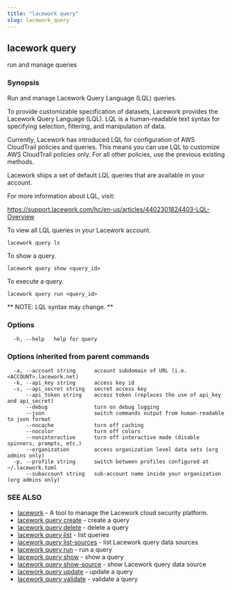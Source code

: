 ```yaml
---
title: "lacework query"
slug: lacework_query
---
```


## lacework query

run and manage queries

### Synopsis

Run and manage Lacework Query Language (LQL) queries.

To provide customizable specification of datasets, Lacework provides the Lacework
Query Language (LQL). LQL is a human-readable text syntax for specifying selection,
filtering, and manipulation of data.

Currently, Lacework has introduced LQL for configuration of AWS CloudTrail policies
and queries. This means you can use LQL to customize AWS CloudTrail policies only.
For all other policies, use the previous existing methods.

Lacework ships a set of default LQL queries that are available in your account.

For more information about LQL, visit:

   https://support.lacework.com/hc/en-us/articles/4402301824403-LQL-Overview

To view all LQL queries in your Lacework account.

    lacework query ls

To show a query.

    lacework query show <query_id>

To execute a query.

    lacework query run <query_id>

** NOTE: LQL syntax may change. **


### Options

```
  -h, --help   help for query
```

### Options inherited from parent commands

```
  -a, --account string      account subdomain of URL (i.e. <ACCOUNT>.lacework.net)
  -k, --api_key string      access key id
  -s, --api_secret string   secret access key
      --api_token string    access token (replaces the use of api_key and api_secret)
      --debug               turn on debug logging
      --json                switch commands output from human-readable to json format
      --nocache             turn off caching
      --nocolor             turn off colors
      --noninteractive      turn off interactive mode (disable spinners, prompts, etc.)
      --organization        access organization level data sets (org admins only)
  -p, --profile string      switch between profiles configured at ~/.lacework.toml
      --subaccount string   sub-account name inside your organization (org admins only)
```

### SEE ALSO

* [lacework](/cli/commands/lacework/)	 - A tool to manage the Lacework cloud security platform.
* [lacework query create](/cli/commands/lacework_query_create/)	 - create a query
* [lacework query delete](/cli/commands/lacework_query_delete/)	 - delete a query
* [lacework query list](/cli/commands/lacework_query_list/)	 - list queries
* [lacework query list-sources](/cli/commands/lacework_query_list-sources/)	 - list Lacework query data sources
* [lacework query run](/cli/commands/lacework_query_run/)	 - run a query
* [lacework query show](/cli/commands/lacework_query_show/)	 - show a query
* [lacework query show-source](/cli/commands/lacework_query_show-source/)	 - show Lacework query data source
* [lacework query update](/cli/commands/lacework_query_update/)	 - update a query
* [lacework query validate](/cli/commands/lacework_query_validate/)	 - validate a query

